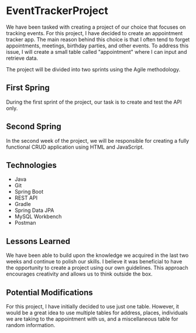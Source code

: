 # EventTrackerProject

We have been tasked with creating a project of our choice that focuses on tracking events. For this project, I have decided to create an appointment tracker app. The main reason behind this choice is that I often tend to forget appointments, meetings, birthday parties, and other events. To address this issue, I will create a small table called "appointment" where I can input and retrieve data. 

The project will be divided into two sprints using the Agile methodology.

## First Spring
During the first sprint of the project, our task is to create and test the API only.

## Second Spring
In the second week of the project, we will be responsible for creating a fully functional CRUD application using HTML and JavaScript.

## Technologies
- Java
- Git
- Spring Boot
- REST API
- Gradle
- Spring Data JPA
- MySQL Workbench
- Postman

## Lessons Learned
We have been able to build upon the knowledge we acquired in the last two weeks and continue to polish our skills. I believe it was beneficial to have the opportunity to create a project using our own guidelines. This approach encourages creativity and allows us to think outside the box.

## Potential Modifications
For this project, I have initially decided to use just one table. However, it would be a great idea to use multiple tables for address, places, individuals we are taking to the appointment with us, and a miscellaneous table for random information.